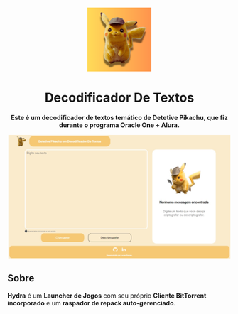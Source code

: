<br>

<div align="center">

[<img src="./Icon Readme.png" width="144"/>](https://hydralauncher.site)

  <h1 align="center">Decodificador De Textos</h1>
  
  <p align="center">
    <strong>Este é um decodificador de textos temático de Detetive Pikachu, que fiz durante o programa Oracle One + Alura.</strong>
  </p>
<img src="./Screenshot site.jpg" width="500"/>
</div>

## <a name="about"> Sobre

**Hydra** é um **Launcher de Jogos** com seu próprio **Cliente BitTorrent incorporado** e um **raspador de repack auto-gerenciado**.
<br>
